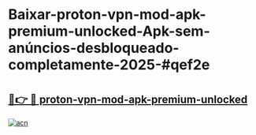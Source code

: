 # Baixar-proton-vpn-mod-apk-premium-unlocked-Apk-sem-anúncios-desbloqueado-completamente-2025-#qef2e

# <h2><a href="https://ainizakaria.my?title=proton-vpn-mod-apk-premium-unlocked&ref=24M">🔗👉 🔴 proton-vpn-mod-apk-premium-unlocked</a></h2>

[![acn](https://github.com/user-attachments/assets/0f9c940e-d8b0-45ae-aac7-cd30a18b3e1c)](https://ainizakaria.my?title=proton-vpn-mod-apk-premium-unlocked&ref=24M)

